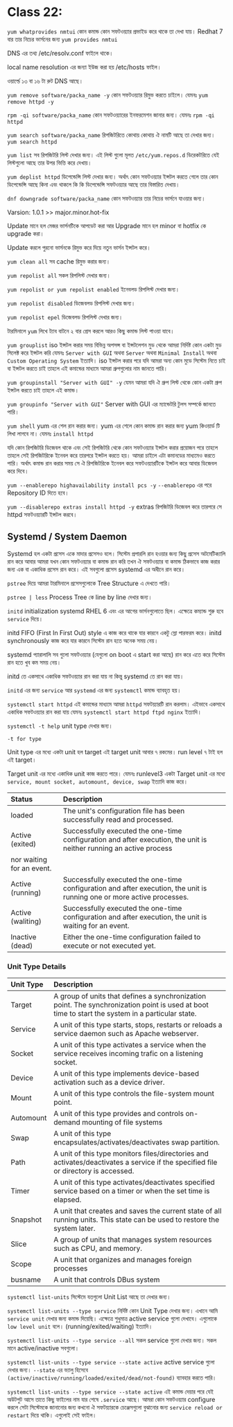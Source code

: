 # Class 22:

`yum whatprovides nmtui` কোন কমান্ড কোন সফটওয়্যার প্রভাইড করে থাকে তা দেখা যায়। Redhat 7 বার তার নিচের ভার্সনের জন্য `yum provides nmtui`

DNS এর তথ্য /etc/resolv.conf ফাইলে থাকে।

local name resolution এর জন্যা ইউজ করা হয় /etc/hosts ফাইল।

ওয়ার্ল্ডে ১৩ বা ১৬ টা রুট DNS আছে।

`yum remove software/packa_name -y` কোন সফটওয়্যার রিমুভ করতে চাইলে। যেমনঃ `yum remove httpd -y`

`rpm -qi software/packa_name` কোন সফটওয়্যারের ইনফরমেশন জানার জন্য। যেমনঃ `rpm -qi httpd`

`yum search software/packa_name` রিপজিটরিতে কোথায় কোথায় ঐ নামটি আছে তা দেখার জন্য। `yum search httpd`

`yum list` সব রিপজিটরি লিস্ট দেখার জন্য। এই লিস্ট গুলো মূলত `/etc/yum.repos.d` ডিরেকটরিতে যেই লিস্টগুলো আছে তার উপর ভিত্তি করে দেখায়।

`yum deplist httpd` ডিপেন্ডেন্সি লিস্ট দেখার জন্য। অর্থাৎ কোন সফটওয়্যার ইন্সটল করতে গেলে তার কোন ডিপেন্ডেন্সি আছে কিনা এবং থাকলে কি কি ডিপেন্ডেন্সি সফটওয়্যার আছে তার বিস্তারিত দেখায়।

`dnf downgrade software/packa_name` কোন সফটওয়্যার তার নিচের ভার্সনে যাওয়ার জন্য।

Varsion: 1.0.1 >> major.minor.hot-fix

Update মানে হল মেজর ভার্সনটিকে আপডেট করা আর
Upgrade মানে হল minor বা hotfix কে upgrade করা।

Update করলে পুরনো ভার্সনকে রিমুভ করে দিয়ে নতুন ভার্সন ইন্সটল করে।

`yum clean all` সব cache রিমুভ করার জন্য।

`yum repolist all` সকল রিপলিস্ট দেখার জন্য।

`yum repolist or yum repolist enabled` ইনেবলড রিপলিস্ট দেখার জন্য।

`yum repolist disabled` ডিজেবলড রিপলিস্ট দেখার জন্য।

`yum repolist epel` ডিজেবলড রিপলিস্ট দেখার জন্য।

টারমিনালে `yum` লিখে ট্যাব বাটনে ২ বার প্রেস করলে আরও কিছু কমান্ড লিস্ট পাওয়া যাবে।

`yum grouplist` iso ইন্সটল করার সময় বিভিন্ন অপসন্স বা ইন্সটলেশন মুড থেকে আমরা নির্দিষ্ট কোন একটা মুড সিলেক্ট করে ইন্সটল করি যেমনঃ `Server with GUI` অথবা `Server` অথবা `Minimal Install` অথবা `Custom Operating System` ইত্যাদি। iso ইন্সটল করার পরে যদি আমরা অন্য কোন মুডে সিস্টেম নিতে চাই বা ইন্সটল করতে চাই তাহলে এই কমান্ডের মাধ্যমে আমরা গ্রুপগুলোর নাম জানতে পারি।

`yum groupinstall "Server with GUI" -y` যেমন আমরা যদি ঐ গ্রুপ লিস্ট থেকে কোন একটা গ্রুপ ইন্সটল করতে চাই তাহলে এই কমান্ড।

`yum groupinfo "Server with GUI"` Server with GUI এর ম্যান্ডেটরি টুলস সম্পর্কে জানতে পারি।

`yum shell` yum এর শেল রান করার জন্য। yum এর শেলে কোন কমান্ড রান করার জন্য yum কিওয়ার্ড টি লিখা লাগবে না। যেমনঃ `install httpd`

যদি কোন রিপজিটরি ডিজেবল থাকে এবং সেই রিপজিটরি থেকে কোন সফটওয়্যার ইন্সটল করার প্রয়োজন পরে তাহলে তাহলে সেই রিপজিটরিকে ইনেবল করে তারপরে ইন্সটল করতে হয়। আমরা চাইলে এটা কমানডের মাধ্যমেও করতে পারি। অর্থাৎ কমান্ড রান করার সময় সে ঐ রিপজিটরিকে ইনেবল করে সফটওয়্যারটিকে ইন্সটল করে আবার ডিজেবল করে দিবে।

`yum --enablerepo highavailability install pcs -y` `--enablerepo` এর পরে Repository ID দিতে হবে।

`yum --disablerepo extras install httpd -y` extras রিপজিটরি ডিজেবল করে তারপরে সে httpd সফটওয়্যারটি ইন্সটল করবে।

## Systemd / System Daemon

Systemd হল একটা প্রসেস একে মাদার প্রসেসও বলে। সিস্টেম প্রপারলি রান হওয়ার জন্য কিছু প্রসেস অটমেটিক্যালি রান করে আবার আমরা যখন কোন সফটওয়্যার বা কমান্ড রান করি তখন ঐ সফটওয়্যার বা কমান্ড ঠিকভাবে কাজ করার জন্য এক বা একাধিক প্রসেস রান করে। এই সবগুলো প্রসেস systemd এর অধীনে রান করে।

`pstree` দিয়ে আমরা টারমিনালে প্রসেসগুলোকে Tree Structure এ দেখতে পারি।

`pstree | less` Process Tree কে line by line দেখার জন্য।

`initd` initialization systemd RHEL 6 এবং এর আগের ভার্সনগুলোতে ছিল। এক্ষেত্রে কম্যান্ড শুরু হবে `service` দিয়ে।

initd FIFO (First In First Out) style এ কাজ করে থাকে যার কারনে একটু স্লো পারফরম করে। initd synchronously কাজ করে যার কারনে সিস্টেম রান হতে অনেক সময় নেয়।

systemd প্যারালালি সব গুলো সফটওয়্যার (যেগুলো on boot এ start করা আছে) রান করে এতে করে সিস্টেম রান হতে খুব কম সময় নেয়।

initd তে একসাথে একাধিক সফটওয়্যার রান করা যায় না কিন্তু systemd তে রান করা যায়।

`initd` এর জন্য `service` আর `systemd` এর জন্য `systemctl` কমান্ড ব্যাবহৃত হয়।

`systemctl start httpd` এই কমান্ডের মাধ্যমে আমরা `httpd` সফটয়্যারটি রান করলাম। এইভাবে একসাথে একাধিক সফটওয়্যার রান করা যায় যেমনঃ `systemctl start httpd ftpd nginx` ইত্যাদি।

`systemctl -t help` unit type দেখার জন্য।

`-t for type`

Unit type এর মধ্যে একটা unit হল target এই target unit আবার ৭ রকমের। run level ৭ টাই হল এই target।

Target unit এর মধ্যে একাধিক unit কাজ করতে পারে। যেমনঃ runlevel3 একটা Target unit এর মধ্যে `service, mount socket, automount, device, swap` ইত্যাদি কাজ করে।

| Status                    | Description                                                                                                             |
| :------------------------ | :---------------------------------------------------------------------------------------------------------------------- |
| loaded                    | The unit's configuration file has been successfully read and processed.                                                 |
| Active (exited)           | Successfully executed the one-time configuration and after execution, the unit is neither running an active process     |
| nor waiting for an event. |
| Active (running)          | Successfully executed the one-time configuration and after execution, the unit is running one or more active processes. |
| Active (waliting)         | Successfully executed the one-time configuration and after execution, the unit is waiting for an event.                 |
| Inactive (dead)           | Either the one-time configuration failed to execute or not executed yet.                                                |

### Unit Type Details

| Unit Type | Description                                                                                                                                      |
| :-------- | :----------------------------------------------------------------------------------------------------------------------------------------------- |
| Target    | A group of units that defines a synchronization point. The synchronization point is used at boot time to start the system in a particular state. |
| Service   | A unit of this type starts, stops, restarts or reloads a service daemon such as Apache webserver.                                                |
| Socket    | A unit of this type activates a service when the service receives incoming trafic on a listening socket.                                         |
| Device    | A unit of this type implements device-based activation such as a device driver.                                                                  |
| Mount     | A unit of this type controls the file-system mount point.                                                                                        |
| Automount | A unit of this type provides and controls on-demand mounting of file systems                                                                     |
| Swap      | A unit of this type encapsulates/activates/deactivates swap partition.                                                                           |
| Path      | A unit of this type monitors files/directories and activates/deactivates a service if the specified file or directory is accessed.               |
| Timer     | A unit of this type activates/deactivates specified service based on a timer or when the set time is elapsed.                                    |
| Snapshot  | A unit that creates and saves the current state of all running units. This state can be used to restore the system later.                        |
| Slice     | A group of units that manages system resources such as CPU, and memory.                                                                          |
| Scope     | A unit that organizes and manages foreign processes                                                                                              |
| busname   | A unit that controls DBus system                                                                                                                 |

`systemctl list-units` সিস্টেমে যতগুলো Unit List আছে তা দেখার জন্য।

`systemctl list-units --type service` নির্দিষ্ট কোন Unit Type দেখার জন্য। এখানে আমি `service unit` দেখার জন্য কমান্ড দিয়েছি। এক্ষেত্রে শুধুমাত্র active service গুলো দেখাবে। এগুলোকে `low level unit` বলে। (running/exited/waiting) ইত্যাদি।

`systemctl list-units --type service --all` সকল service গুলো দেখার জন্য। সকল মানে active/inactive সবগুলো।

`systemctl list-units --type service --state active` active service গুলো দেখার জন্য। `--state` এর ভ্যালু হিসেবে `(active/inactive/running/loaded/exited/dead/not-found)` ব্যাবহার করতে পারি।

`systemctl list-units --type service --state active` এই কমান্ড দেয়ার পরে যেই অউটপুট আসে তাতে কিছু ফাইলের নাম যার শেষে `.service` আছে। আমরা কোন সফটওয়্যার configure করলে সেটা সিস্টেমকে জানানোর জন্য কখনো ঐ সফটয়্যারকে চেঞ্জেসগুলো বুঝানোর জন্য `service reload or restart` দিয়ে থাকি। এগুলোই সেই ফাইল।

<!-- ২০ -->
